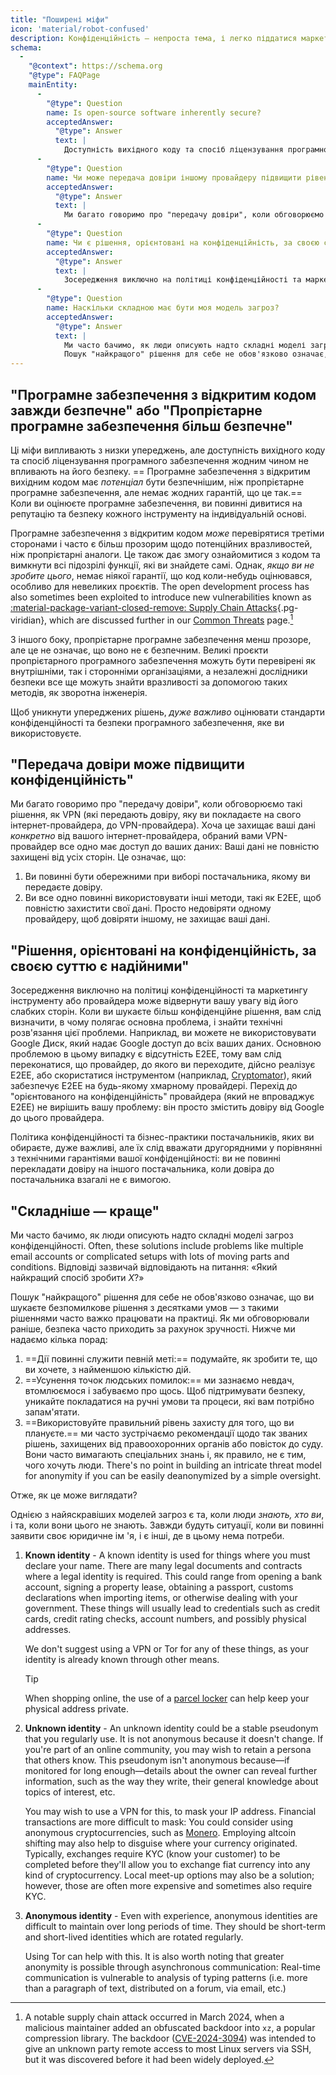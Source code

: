 ```yaml
---
title: "Поширені міфи"
icon: 'material/robot-confused'
description: Конфіденційність — непроста тема, і легко піддатися маркетинговим заявам та іншій дезінформації.
schema:
  - 
    "@context": https://schema.org
    "@type": FAQPage
    mainEntity:
      - 
        "@type": Question
        name: Is open-source software inherently secure?
        acceptedAnswer:
          "@type": Answer
          text: |
            Доступність вихідного коду та спосіб ліцензування програмного забезпечення жодним чином не впливають на його безпеку. Програмне забезпечення з відкритим вихідним кодом може бути більш безпечним, ніж пропрієтарне програмне забезпечення, але немає жодних гарантій, що це так. Оцінюючи програмне забезпечення, ви повинні звертати увагу на репутацію та безпеку кожного інструменту на індивідуальній основі.
      - 
        "@type": Question
        name: Чи може передача довіри іншому провайдеру підвищити рівень конфіденційності?
        acceptedAnswer:
          "@type": Answer
          text: |
            Ми багато говоримо про "передачу довіри", коли обговорюємо такі рішення, як VPN (які передають довіру, яку ви покладаєте на свого інтернет-провайдера, до VPN-провайдера). Хоча це захищає ваші дані від вашого інтернет-провайдера, обраний вами VPN-провайдер все одно має доступ до ваших даних: ваші дані не повністю захищені від усіх сторін.
      - 
        "@type": Question
        name: Чи є рішення, орієнтовані на конфіденційність, за своєю суттю надійними?
        acceptedAnswer:
          "@type": Answer
          text: |
            Зосередження виключно на політиці конфіденційності та маркетингу інструменту або провайдера може відвернути вашу увагу від його слабких сторін. Коли ви шукаєте більш конфіденційне рішення, вам слід визначити, в чому полягає основна проблема, і знайти технічні розв'язання цієї проблеми. Наприклад, ви можете не використовувати Google Диск, який надає Google доступ до всіх ваших даних. Основною проблемою в цьому випадку є відсутність E2EE, тому вам слід переконатися, що провайдер, до якого ви переходите, дійсно реалізує E2EE, або скористатися інструментом (наприклад, Cryptomator), який забезпечує E2EE на будь-якому хмарному провайдері. Перехід до "орієнтованого на конфіденційність" провайдера (який не впроваджує E2EE) не вирішить вашу проблему: він просто змістить довіру від Google до цього провайдера.
      - 
        "@type": Question
        name: Наскільки складною має бути моя модель загроз?
        acceptedAnswer:
          "@type": Answer
          text: |
            Ми часто бачимо, як люди описують надто складні моделі загроз конфіденційності. Часто ці рішення включають в себе такі проблеми, як багато різних облікових записів електронної пошти або складні налаштування з великою кількістю рухомих частин і умов. Відповіді зазвичай відповідають на питання: «Який найкращий спосіб зробити X?»
            Пошук "найкращого" рішення для себе не обов'язково означає, що ви шукаєте безпомилкове рішення з десятками умов — з такими рішеннями часто важко працювати на практиці. Як ми обговорювали раніше, безпека часто приходить за рахунок зручності.
---
```


## "Програмне забезпечення з відкритим кодом завжди безпечне" або "Пропрієтарне програмне забезпечення більш безпечне"

Ці міфи випливають з низки упереджень, але доступність вихідного коду та спосіб ліцензування програмного забезпечення жодним чином не впливають на його безпеку. == Програмне забезпечення з відкритим вихідним кодом має *потенціал* бути безпечнішим, ніж пропрієтарне програмне забезпечення, але немає жодних гарантій, що це так.== Коли ви оцінюєте програмне забезпечення, ви повинні дивитися на репутацію та безпеку кожного інструменту на індивідуальній основі.

Програмне забезпечення з відкритим кодом *може* перевірятися третіми сторонами і часто є більш прозорим щодо потенційних вразливостей, ніж пропрієтарні аналоги. Це також дає змогу ознайомитися з кодом та вимкнути всі підозрілі функції, які ви знайдете самі. Однак, *якщо ви не зробите цього*, немає ніякої гарантії, що код коли-небудь оцінювався, особливо для невеликих проєктів. The open development process has also sometimes been exploited to introduce new vulnerabilities known as [:material-package-variant-closed-remove: Supply Chain Attacks](common-threats.md#attacks-against-certain-organizations ""){.pg-viridian}, which are discussed further in our [Common Threats](common-threats.md) page.[^1]

З іншого боку, пропрієтарне програмне забезпечення менш прозоре, але це не означає, що воно не є безпечним. Великі проєкти пропрієтарного програмного забезпечення можуть бути перевірені як внутрішніми, так і сторонніми організаціями, а незалежні дослідники безпеки все ще можуть знайти вразливості за допомогою таких методів, як зворотна інженерія.

Щоб уникнути упереджених рішень, *дуже важливо* оцінювати стандарти конфіденційності та безпеки програмного забезпечення, яке ви використовуєте.

## "Передача довіри може підвищити конфіденційність"

Ми багато говоримо про "передачу довіри", коли обговорюємо такі рішення, як VPN (які передають довіру, яку ви покладаєте на свого інтернет-провайдера, до VPN-провайдера). Хоча це захищає ваші дані *конкретно* від вашого інтернет-провайдера, обраний вами VPN-провайдер все одно має доступ до ваших даних: Ваші дані не повністю захищені від усіх сторін. Це означає, що:

1. Ви повинні бути обережними при виборі постачальника, якому ви передаєте довіру.
2. Ви все одно повинні використовувати інші методи, такі як E2EE, щоб повністю захистити свої дані. Просто недовіряти одному провайдеру, щоб довіряти іншому, не захищає ваші дані.

## "Рішення, орієнтовані на конфіденційність, за своєю суттю є надійними"

Зосередження виключно на політиці конфіденційності та маркетингу інструменту або провайдера може відвернути вашу увагу від його слабких сторін. Коли ви шукаєте більш конфіденційне рішення, вам слід визначити, в чому полягає основна проблема, і знайти технічні розв'язання цієї проблеми. Наприклад, ви можете не використовувати Google Диск, який надає Google доступ до всіх ваших даних. Основною проблемою в цьому випадку є відсутність E2EE, тому вам слід переконатися, що провайдер, до якого ви переходите, дійсно реалізує E2EE, або скористатися інструментом (наприклад, [Cryptomator](../encryption.md#cryptomator-cloud)), який забезпечує E2EE на будь-якому хмарному провайдері. Перехід до "орієнтованого на конфіденційність" провайдера (який не впроваджує E2EE) не вирішить вашу проблему: він просто змістить довіру від Google до цього провайдера.

Політика конфіденційності та бізнес-практики постачальників, яких ви обираєте, дуже важливі, але їх слід вважати другорядними у порівнянні з технічними гарантіями вашої конфіденційності: ви не повинні перекладати довіру на іншого постачальника, коли довіра до постачальника взагалі не є вимогою.

## "Складніше — краще"

Ми часто бачимо, як люди описують надто складні моделі загроз конфіденційності. Often, these solutions include problems like multiple email accounts or complicated setups with lots of moving parts and conditions. Відповіді зазвичай відповідають на питання: «Який найкращий спосіб зробити *X*?»

Пошук "найкращого" рішення для себе не обов'язково означає, що ви шукаєте безпомилкове рішення з десятками умов — з такими рішеннями часто важко працювати на практиці. Як ми обговорювали раніше, безпека часто приходить за рахунок зручності. Нижче ми надаємо кілька порад:

1. ==Дії повинні служити певній меті:== подумайте, як зробити те, що ви хочете, з найменшою кількістю дій.
2. ==Усунення точок людських помилок:== ми зазнаємо невдач, втомлюємося і забуваємо про щось. Щоб підтримувати безпеку, уникайте покладатися на ручні умови та процеси, які вам потрібно запам'ятати.
3. ==Використовуйте правильний рівень захисту для того, що ви плануєте.== ми часто зустрічаємо рекомендації щодо так званих рішень, захищених від правоохоронних органів або повісток до суду. Вони часто вимагають спеціальних знань і, як правило, не є тим, чого хочуть люди. There's no point in building an intricate threat model for anonymity if you can be easily deanonymized by a simple oversight.

Отже, як це може виглядати?

Однією з найяскравіших моделей загроз є та, коли люди *знають, хто ви*, і та, коли вони цього не знають. Завжди будуть ситуації, коли ви повинні заявити своє юридичне ім 'я, і є інші, де в цьому нема потреби.

1. **Known identity** - A known identity is used for things where you must declare your name. There are many legal documents and contracts where a legal identity is required. This could range from opening a bank account, signing a property lease, obtaining a passport, customs declarations when importing items, or otherwise dealing with your government. These things will usually lead to credentials such as credit cards, credit rating checks, account numbers, and possibly physical addresses.

    We don't suggest using a VPN or Tor for any of these things, as your identity is already known through other means.

    <div class="admonition tip" markdown>
    <p class="admonition-title">Tip</p>

    When shopping online, the use of a [parcel locker](https://en.wikipedia.org/wiki/Parcel_locker) can help keep your physical address private.

    </div>

2. **Unknown identity** - An unknown identity could be a stable pseudonym that you regularly use. It is not anonymous because it doesn't change. If you're part of an online community, you may wish to retain a persona that others know. This pseudonym isn't anonymous because—if monitored for long enough—details about the owner can reveal further information, such as the way they write, their general knowledge about topics of interest, etc.

    You may wish to use a VPN for this, to mask your IP address. Financial transactions are more difficult to mask: You could consider using anonymous cryptocurrencies, such as [Monero](../cryptocurrency.md#monero). Employing altcoin shifting may also help to disguise where your currency originated. Typically, exchanges require KYC (know your customer) to be completed before they'll allow you to exchange fiat currency into any kind of cryptocurrency. Local meet-up options may also be a solution; however, those are often more expensive and sometimes also require KYC.

3. **Anonymous identity** - Even with experience, anonymous identities are difficult to maintain over long periods of time. They should be short-term and short-lived identities which are rotated regularly.

    Using Tor can help with this. It is also worth noting that greater anonymity is possible through asynchronous communication: Real-time communication is vulnerable to analysis of typing patterns (i.e. more than a paragraph of text, distributed on a forum, via email, etc.)

[^1]: A notable supply chain attack occurred in March 2024, when a malicious maintainer added an obfuscated backdoor into `xz`, a popular compression library. The backdoor ([CVE-2024-3094](https://cve.org/CVERecord?id=CVE-2024-3094)) was intended to give an unknown party remote access to most Linux servers via SSH, but it was discovered before it had been widely deployed.
